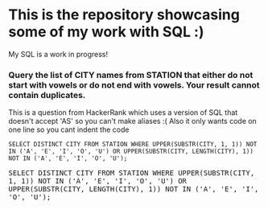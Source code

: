 # This is the repository showcasing some of my work with SQL :)
My SQL is a work in progress!

### Query the list of CITY names from STATION that either do not start with vowels or do not end with vowels. Your result cannot contain duplicates.
This is a question from HackerRank which uses a version of SQL that doesn't accept 'AS' so you can't make aliases :( Also it only wants code on one line so you cant indent the code
```
SELECT DISTINCT CITY FROM STATION WHERE UPPER(SUBSTR(CITY, 1, 1)) NOT IN ('A', 'E', 'I', 'O', 'U') OR UPPER(SUBSTR(CITY, LENGTH(CITY), 1)) NOT IN ('A', 'E', 'I', 'O', 'U');
```

<pre style="word-wrap: break-word; white-space: pre-wrap;">
SELECT DISTINCT CITY FROM STATION WHERE UPPER(SUBSTR(CITY, 1, 1)) NOT IN ('A', 'E', 'I', 'O', 'U') OR UPPER(SUBSTR(CITY, LENGTH(CITY), 1)) NOT IN ('A', 'E', 'I', 'O', 'U');
</pre>
